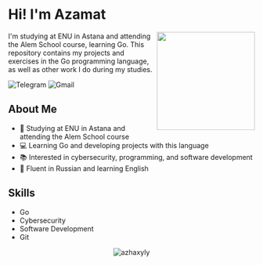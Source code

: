 # Hi! I'm Azamat

<img align='right' src='https://github.com/Anmol-Baranwal/Cool-GIFs-For-GitHub/assets/74038190/9be4d344-6782-461a-b5a6-32a07bf7b34e' width='200"'>


I'm studying at ENU in Astana and attending the Alem School course, learning Go. This repository contains my projects and exercises in the Go programming language, as well as other work I do during my studies.

![Telegram](https://img.shields.io/badge/Telegram-2CA5E0?style=for-the-badge&logo=telegram&logoColor=white&link=https://t.me/hmlssdeus) ![Gmail](https://img.shields.io/badge/Gmail-D14836?style=for-the-badge&logo=gmail&logoColor=white&link=mailto:a19732805@gmail.com)





## About Me

- 🏫 Studying at ENU in Astana and attending the Alem School course
- 💻 Learning Go and developing projects with this language
- 📚 Interested in cybersecurity, programming, and software development
- 💬 Fluent in Russian and learning English


## Skills

- Go
- Cybersecurity
- Software Development
- Git

<p align="center"> <img src="https://github-readme-stats.vercel.app/api?username=azhaxyly&show_icons=true&theme=gotham" alt="azhaxyly" />
